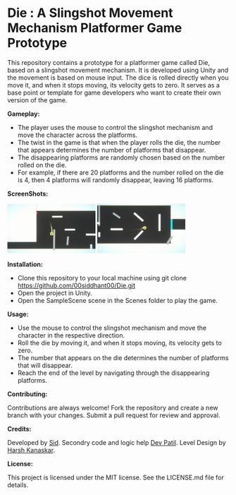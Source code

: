 # Die : A Slingshot Movement Mechanism Platformer Game Prototype

This repository contains a prototype for a platformer game called Die, based on a slingshot movement mechanism. It is developed using Unity and the movement is based on mouse input. The dice is rolled directly when you move it, and when it stops moving, its velocity gets to zero. It serves as a base point or template for game developers who want to create their own version of the game.

**Gameplay:**

- The player uses the mouse to control the slingshot mechanism and move the character across the platforms.
- The twist in the game is that when the player rolls the die, the number that appears determines the number of platforms that disappear.
- The disappearing platforms are randomly chosen based on the number rolled on the die.
- For example, if there are 20 platforms and the number rolled on the die is 4, then 4 platforms will randomly disappear, leaving 16 platforms.

**ScreenShots:**

<img src="Assets/Images/ScreenShots/1.png" alt="Image 1" width="200"/>
<img src="Assets/Images/ScreenShots/4.png" alt="Image 1" width="200"/>

**Installation:**

- Clone this repository to your local machine using git clone https://github.com/00siddhant00/Die.git
- Open the project in Unity.
- Open the SampleScene scene in the Scenes folder to play the game.

**Usage:**

- Use the mouse to control the slingshot mechanism and move the character in the respective direction.
- Roll the die by moving it, and when it stops moving, its velocity gets to zero.
- The number that appears on the die determines the number of platforms that will disappear.
- Reach the end of the level by navigating through the disappearing platforms.

**Contributing:**

Contributions are always welcome!
Fork the repository and create a new branch with your changes.
Submit a pull request for review and approval.

**Credits:**

Developed by [Sid](https://www.instagram.com/00_siddhant_00/).
Secondry code and logic help [Dev Patil](https://www.instagram.com/dev0910/).
Level Design by [Harsh Kanaskar](https://www.instagram.com/harshkanaskar/).

**License:**

This project is licensed under the MIT license. See the LICENSE.md file for details.
